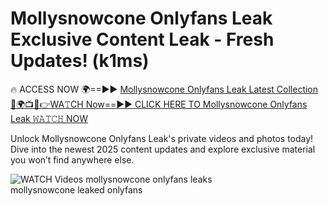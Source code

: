 # Mollysnowcone Onlyfans Leak Exclusive Content Leak - Fresh Updates! (k1ms)

🔥 ACCESS NOW 🌍==►► <a href="https://tinyurl.com/3fjeunct" rel="nofollow">Mollysnowcone Onlyfans Leak Latest Collection</a></h3>
[🔴🌍📺📱👉WA𝚃CH Now==►► CLICK HERE TO Mollysnowcone Onlyfans Leak 𝚆𝙰𝚃𝙲𝙷 NOW](https://tinyurl.com/3fjeunct)

Unlock Mollysnowcone Onlyfans Leak's private videos and photos today! Dive into the newest 2025 content updates and explore exclusive material you won’t find anywhere else.


<a href="https://tinyurl.com/3fjeunct" rel="nofollow" data-target="animated-image.originalLink"><img src="https://camo.githubusercontent.com/8a4f000d20f83aca3bf7ec5f350d767afa0574a8a352519fd8cfa583a6f93a33/68747470733a2f2f692e696d6775722e636f6d2f644a486b345a712e676966" alt="WATCH Videos" data-canonical-src="https://i.imgur.com/dJHk4Zq.gif" style="max-width: 100%; display: inline-block;" data-target="animated-image.originalImage"></a>
mollysnowcone onlyfans leaks<br>
mollysnowcone leaked onlyfans